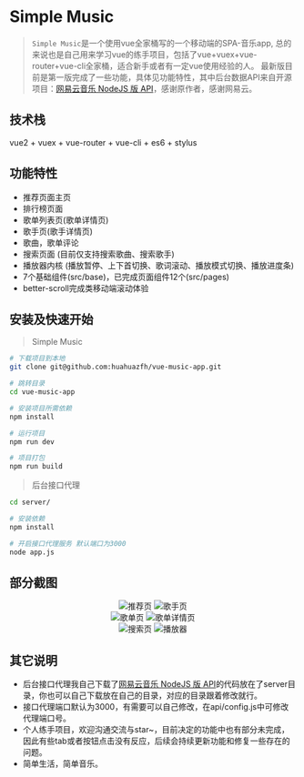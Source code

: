 # Simple Music
> `Simple Music`是一个使用vue全家桶写的一个移动端的SPA-音乐app, 总的来说也是自己用来学习vue的练手项目，包括了vue+vuex+vue-router+vue-cli全家桶，适合新手或者有一定vue使用经验的人。
最新版目前是第一版完成了一些功能，具体见功能特性，其中后台数据API来自开源项目：[网易云音乐 NodeJS 版 API](https://github.com/Binaryify/NeteaseCloudMusicApi)，感谢原作者，感谢网易云。
## 技术栈
vue2 + vuex + vue-router + vue-cli + es6 + stylus

## 功能特性
+ 推荐页面主页
+ 排行榜页面
+ 歌单列表页(歌单详情页)
+ 歌手页(歌手详情页)
+ 歌曲，歌单评论
+ 搜索页面 (目前仅支持搜索歌曲、搜索歌手)
+ 播放器内核 (播放暂停、上下首切换、歌词滚动、播放模式切换、播放进度条)
+ 7个基础组件(src/base)，已完成页面组件12个(src/pages)
+ better-scroll完成类移动端滚动体验
## 安装及快速开始
> Simple Music
``` bash
# 下载项目到本地
git clone git@github.com:huahuazfh/vue-music-app.git

# 跳转目录
cd vue-music-app

# 安装项目所需依赖
npm install

# 运行项目
npm run dev

# 项目打包
npm run build
```
> 后台接口代理
``` bash
cd server/

# 安装依赖
npm install

# 开启接口代理服务 默认端口为3000
node app.js
```
## 部分截图
<div align="center">
  <img src="./screenshots/推荐.gif" title="推荐页"/>
  <img src="./screenshots/歌手.gif" title="歌手页"/>
</div>
<div align="center">
  <img src="./screenshots/歌单.gif" title="歌单页"/>
  <img src="./screenshots/歌单详情.gif" title="歌单详情页"/>
</div>
<div align="center">
  <img src="./screenshots/搜索.gif" title="搜索页"/>
  <img src="./screenshots/播放器.gif" title="播放器"/>
</div>

## 其它说明
+ 后台接口代理我自己下载了[网易云音乐 NodeJS 版 API](https://github.com/Binaryify/NeteaseCloudMusicApi)的代码放在了server目录，你也可以自己下载放在自己的目录，对应的目录跟着修改就行。
+ 接口代理端口默认为3000，有需要可以自己修改，在api/config.js中可修改代理端口号。
+ 个人练手项目，欢迎沟通交流与star~，目前决定的功能中也有部分未完成，因此有些tab或者按钮点击没有反应，后续会持续更新功能和修复一些存在的问题。
+ 简单生活，简单音乐。

